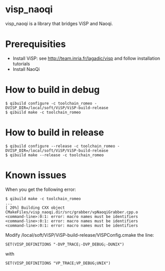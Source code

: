 visp_naoqi
==========

visp_naoqi is a library that bridges ViSP and Naoqi.

# Prerequisities

- Install ViSP: see <http://team.inria.fr/lagadic/visp> and follow installation tutorials 
- Install NaoQi

# How to build in debug

	$ qibuild configure -c toolchain_romeo -DVISP_DIR=/local/soft/ViSP/ViSP-build-release
	$ qibuild make -c toolchain_romeo

# How to build in release

	$ qibuild configure --release -c toolchain_romeo -DVISP_DIR=/local/soft/ViSP/ViSP-build-release
	$ qibuild make --release -c toolchain_romeo


# Known issues

When you get the following error:

	$ qibuild make -c toolchain_romeo
	...
	[ 20%] Building CXX object CMakeFiles/visp_naoqi.dir/src/grabber/vpNaoqiGrabber.cpp.o
	<command-line>:0:1: error: macro names must be identifiers
	<command-line>:0:1: error: macro names must be identifiers
	<command-line>:0:1: error: macro names must be identifiers

Modify /local/soft/ViSP/ViSP-build-release/VISPConfig.cmake the line:

	SET(VISP_DEFINITIONS "-DVP_TRACE;-DVP_DEBUG;-DUNIX")

with

	SET(VISP_DEFINITIONS "VP_TRACE;VP_DEBUG;UNIX")



